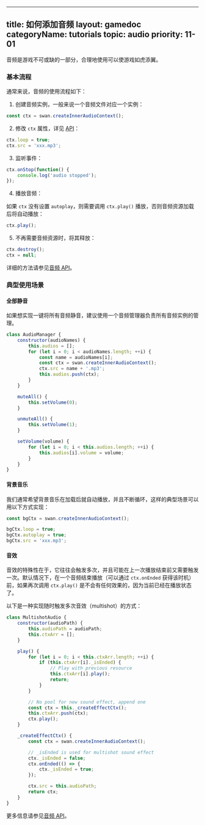 
---
title: 如何添加音频
layout: gamedoc
categoryName: tutorials
topic: audio
priority: 11-01
---

音频是游戏不可或缺的一部分，合理地使用可以使游戏如虎添翼。

### 基本流程

通常来说，音频的使用流程如下：

1. 创建音频实例，一般来说一个音频文件对应一个实例：

```js
const ctx = swan.createInnerAudioContext();
```

2. 修改 `ctx` 属性，详见 [API](/game/api/media/audio/)：

```js
ctx.loop = true;
ctx.src = 'xxx.mp3';
```

3. 监听事件：

```js
ctx.onStop(function() {
    console.log('audio stopped');
});
```

4. 播放音频：

如果 `ctx` 没有设置 `autoplay`，则需要调用 `ctx.play()` 播放，否则音频资源加载后将自动播放：

```js
ctx.play();
```

5. 不再需要音频资源时，将其释放：

```js
ctx.destroy();
ctx = null;
```

详细的方法请参见[音频 API](/game/api/media/audio/)。



### 典型使用场景

#### 全部静音

如果想实现一键将所有音频静音，建议使用一个音频管理器负责所有音频实例的管理。

```js
class AudioManager {
    constructor(audioNames) {
        this.audios = [];
        for (let i = 0; i < audioNames.length; ++i) {
            const name = audioNames[i];
            const ctx = swan.createInnerAudioContext();
            ctx.src = name + '.mp3';
            this.audios.push(ctx);
        }
    }

    muteAll() {
        this.setVolume(0);
    }

    unmuteAll() {
        this.setVolume(1);
    }

    setVolume(volume) {
        for (let i = 0; i < this.audios.length; ++i) {
            this.audios[i].volume = volume;
        }
    }
}
```

#### 背景音乐

我们通常希望背景音乐在加载后就自动播放，并且不断循环，这样的典型场景可以用以下方式实现：

```js
const bgCtx = swan.createInnerAudioContext();

bgCtx.loop = true;
bgCtx.autoplay = true;
bgCtx.src = 'xxx.mp3';
```

#### 音效

音效的特殊性在于，它往往会触发多次，并且可能在上一次播放结束前又需要触发一次。默认情况下，在一个音频结束播放（可以通过 `ctx.onEnded` 获得该时机）前，如果再次调用 `ctx.play()` 是不会有任何效果的，因为当前已经在播放状态了。

以下是一种实现随时触发多次音效（multishot）的方式：

```js
class MultishotAudio {
    constructor(audioPath) {
        this.audioPath = audioPath;
        this.ctxArr = [];
    }

    play() {
        for (let i = 0; i < this.ctxArr.length; ++i) {
            if (this.ctxArr[i]._isEnded) {
                // Play with previous resource
                this.ctxArr[i].play();
                return;
            }
        }

        // No pool for new sound effect, append one
        const ctx = this._createEffectCtx();
        this.ctxArr.push(ctx);
        ctx.play();
    }

    _createEffectCtx() {
        const ctx = swan.createInnerAudioContext();

        // _isEnded is used for multishot sound effect
        ctx._isEnded = false;
        ctx.onEnded(() => {
            ctx._isEnded = true;
        });

        ctx.src = this.audioPath;
        return ctx;
    }
}
```

更多信息请参见[音频 API](/api/media/audio/)。

